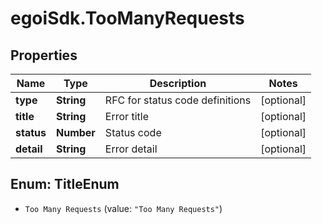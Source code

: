 # egoiSdk.TooManyRequests

## Properties
Name | Type | Description | Notes
------------ | ------------- | ------------- | -------------
**type** | **String** | RFC for status code definitions | [optional] 
**title** | **String** | Error title | [optional] 
**status** | **Number** | Status code | [optional] 
**detail** | **String** | Error detail | [optional] 


<a name="TitleEnum"></a>
## Enum: TitleEnum


* `Too Many Requests` (value: `"Too Many Requests"`)




